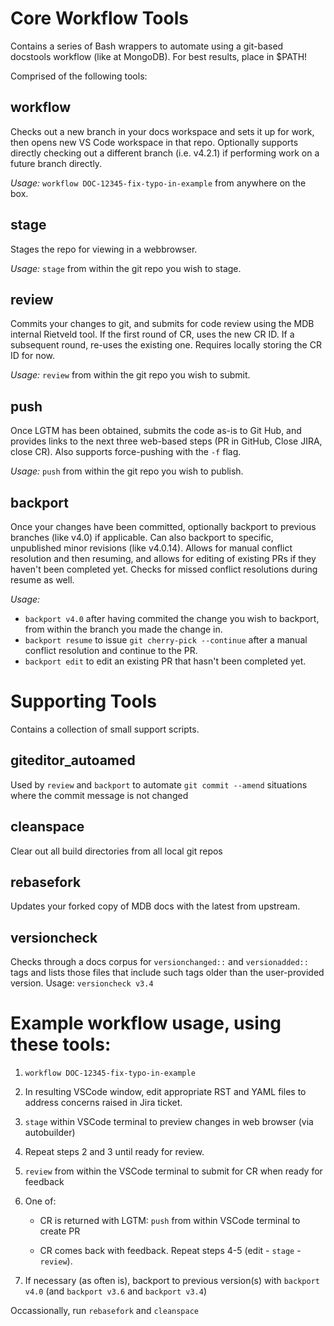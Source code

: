 # Core Workflow Tools
Contains a series of Bash wrappers to automate using a git-based docstools workflow (like at MongoDB). For best results, place in $PATH!

Comprised of the following tools:

## workflow
Checks out a new branch in your docs workspace and sets it up for work, then opens new VS Code workspace in that repo. Optionally supports directly checking out a different branch (i.e. v4.2.1) if performing work on a future branch directly.

_Usage:_ `workflow DOC-12345-fix-typo-in-example` from anywhere on the box.

## stage
Stages the repo for viewing in a webbrowser.

_Usage:_ `stage` from within the git repo you wish to stage.

## review
Commits your changes to git, and submits for code review using the MDB internal Rietveld tool. If the first round of CR, uses the new CR ID. If a subsequent round, re-uses the existing one. Requires locally storing the CR ID for now.

_Usage:_ `review` from within the git repo you wish to submit.

## push
Once LGTM has been obtained, submits the code as-is to Git Hub, and provides links to the next three web-based steps (PR in GitHub, Close JIRA, close CR). Also supports force-pushing with the `-f` flag.

_Usage:_ `push` from within the git repo you wish to publish.

## backport
Once your changes have been committed, optionally backport to previous branches (like v4.0) if applicable. Can also backport to specific, unpublished minor revisions (like v4.0.14). Allows for manual conflict resolution and then resuming, and allows for editing of existing PRs if they haven't been completed yet. Checks for missed conflict resolutions during resume as well.

_Usage:_ 
- `backport v4.0` after having commited the change you wish to backport, from within the branch you made the change in.
- `backport resume` to issue `git cherry-pick --continue` after a manual conflict resolution and continue to the PR.
- `backport edit` to edit an existing PR that hasn't been completed yet.

# Supporting Tools
Contains a collection of small support scripts.

## giteditor_autoamed
Used by `review` and `backport` to automate `git commit --amend` situations where the commit message is not changed

## cleanspace
Clear out all build directories from all local git repos

## rebasefork
Updates your forked copy of MDB docs with the latest from upstream.

## versioncheck
Checks through a docs corpus for `versionchanged::` and `versionadded::` tags and lists those files that include such tags older than the user-provided version. Usage: `versioncheck v3.4`

# Example workflow usage, using these tools:

1. `workflow DOC-12345-fix-typo-in-example`

2. In resulting VSCode window, edit appropriate RST and YAML files to address concerns raised in Jira ticket.

3. `stage` within VSCode terminal to preview changes in web browser (via autobuilder)

4. Repeat steps 2 and 3 until ready for review.

5. `review` from within the VSCode terminal to submit for CR when ready for feedback

6. One of:

   - CR is returned with LGTM: `push` from within VSCode terminal to create PR

   - CR comes back with feedback. Repeat steps 4-5 (edit - `stage` - `review`).

7. If necessary (as often is), backport to previous version(s) with `backport v4.0` (and `backport v3.6` and `backport v3.4`)


Occassionally, run `rebasefork` and `cleanspace`
